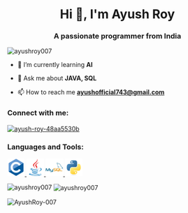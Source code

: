 <h1 align="center">Hi 👋, I'm Ayush Roy</h1>
<h3 align="center">A passionate programmer from India</h3>

<p align="left"> <img src="https://komarev.com/ghpvc/?username=AyushRoy-007&label=Profile%20views&color=0e75b6&style=flat" alt="ayushroy007" /> </p>

- 🌱 I’m currently learning **AI**

- 💬 Ask me about **JAVA, SQL**

- 📫 How to reach me **ayushofficial743@gmail.com**

<h3 align="left">Connect with me:</h3>
<p align="left">
<a href="https://linkedin.com/in/ayush-roy-48aa5530b" target="blank"><img align="center" src="https://raw.githubusercontent.com/rahuldkjain/github-profile-readme-generator/master/src/images/icons/Social/linked-in-alt.svg" alt="ayush-roy-48aa5530b" height="30" width="40" /></a>
</p>

<h3 align="left">Languages and Tools:</h3>
<p align="left"> <a href="https://www.cprogramming.com/" target="_blank" rel="noreferrer"> <img src="https://raw.githubusercontent.com/devicons/devicon/master/icons/c/c-original.svg" alt="c" width="40" height="40"/> </a> <a href="https://www.java.com" target="_blank" rel="noreferrer"> <img src="https://raw.githubusercontent.com/devicons/devicon/master/icons/java/java-original.svg" alt="java" width="40" height="40"/> </a> <a href="https://www.mysql.com/" target="_blank" rel="noreferrer"> <img src="https://raw.githubusercontent.com/devicons/devicon/master/icons/mysql/mysql-original-wordmark.svg" alt="mysql" width="40" height="40"/> </a> <a href="https://www.python.org" target="_blank" rel="noreferrer"> <img src="https://raw.githubusercontent.com/devicons/devicon/master/icons/python/python-original.svg" alt="python" width="40" height="40"/> </a> </p>

<p><img align="left" src="https://github-readme-stats.vercel.app/api/top-langs?username=ayushroy007&show_icons=true&locale=en&layout=compact" alt="ayushroy007" /></p>

<p>&nbsp;<img align="center" src="https://github-readme-stats.vercel.app/api?username=ayushroy007&show_icons=true&locale=en" alt="ayushroy007" /></p>

<p><img align="center" src="https://github-readme-streak-stats.herokuapp.com/?user=ayushroy007&" alt="AyushRoy-007" /></p>
